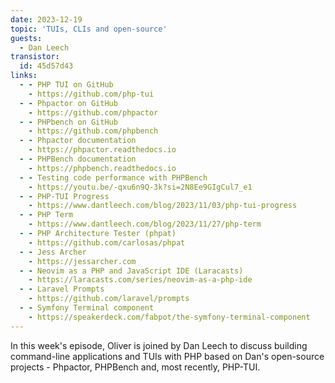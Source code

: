 ```yaml
---
date: 2023-12-19
topic: 'TUIs, CLIs and open-source'
guests:
  - Dan Leech
transistor:
  id: 45d57d43
links:
  - - PHP TUI on GitHub
    - https://github.com/php-tui
  - - Phpactor on GitHub
    - https://github.com/phpactor
  - - PHPbench on GitHub
    - https://github.com/phpbench
  - - Phpactor documentation
    - https://phpactor.readthedocs.io
  - - PHPBench documentation
    - https://phpbench.readthedocs.io
  - - Testing code performance with PHPBench
    - https://youtu.be/-qxu6n9Q-3k?si=2N8Ee9GIgCul7_e1
  - - PHP-TUI Progress
    - https://www.dantleech.com/blog/2023/11/03/php-tui-progress
  - - PHP Term
    - https://www.dantleech.com/blog/2023/11/27/php-term
  - - PHP Architecture Tester (phpat)
    - https://github.com/carlosas/phpat
  - - Jess Archer
    - https://jessarcher.com
  - - Neovim as a PHP and JavaScript IDE (Laracasts)
    - https://laracasts.com/series/neovim-as-a-php-ide
  - - Laravel Prompts
    - https://github.com/laravel/prompts
  - - Symfony Terminal component
    - https://speakerdeck.com/fabpot/the-symfony-terminal-component
---
```


In this week's episode, Oliver is joined by Dan Leech to discuss building command-line applications and TUIs with PHP based on Dan's open-source projects - Phpactor, PHPBench and, most recently, PHP-TUI.
